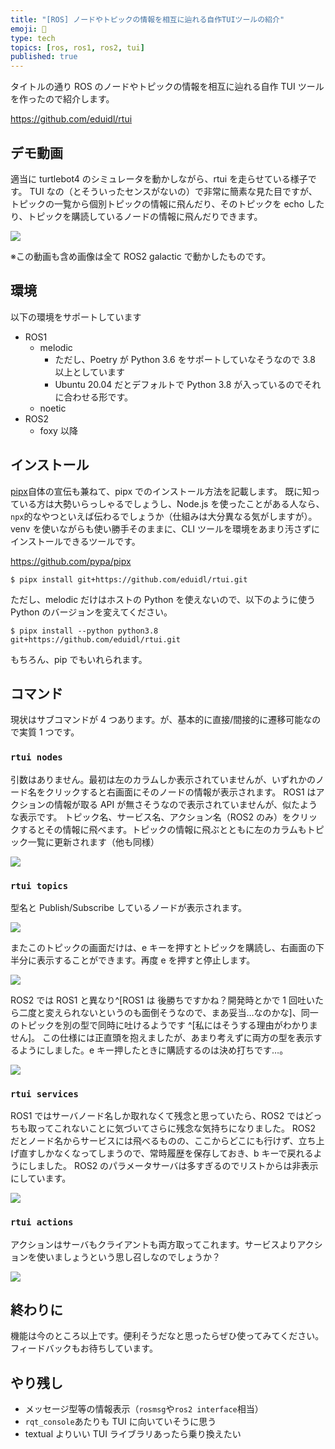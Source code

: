 ```yaml
---
title: "[ROS] ノードやトピックの情報を相互に辿れる自作TUIツールの紹介"
emoji: 🤖
type: tech
topics: [ros, ros1, ros2, tui]
published: true
---
```


タイトルの通り ROS のノードやトピックの情報を相互に辿れる自作 TUI ツールを作ったので紹介します。

https://github.com/eduidl/rtui

## デモ動画

適当に turtlebot4 のシミュレータを動かしながら、rtui を走らせている様子です。
TUI なの（とそういったセンスがないの）で非常に簡素な見た目ですが、トピックの一覧から個別トピックの情報に飛んだり、そのトピックを echo したり、トピックを購読しているノードの情報に飛んだりできます。

![](https://storage.googleapis.com/zenn-user-upload/e053c115d176-20220710.gif)

※この動画も含め画像は全て ROS2 galactic で動かしたものです。

## 環境

以下の環境をサポートしています

- ROS1
  - melodic
    - ただし、Poetry が Python 3.6 をサポートしていなそうなので 3.8 以上としています
    - Ubuntu 20.04 だとデフォルトで Python 3.8 が入っているのでそれに合わせる形です。
  - noetic
- ROS2
  - foxy 以降

## インストール

[pipx](https://github.com/pypa/pipx)自体の宣伝も兼ねて、pipx でのインストール方法を記載します。
既に知っている方は大勢いらっしゃるでしょうし、Node.js を使ったことがある人なら、`npx`的なやつといえば伝わるでしょうか（仕組みは大分異なる気がしますが）。
venv を使いながらも使い勝手そのままに、CLI ツールを環境をあまり汚さずにインストールできるツールです。

https://github.com/pypa/pipx

```sh-session
$ pipx install git+https://github.com/eduidl/rtui.git
```

ただし、melodic だけはホストの Python を使えないので、以下のように使う Python のバージョンを変えてください。

```sh-session
$ pipx install --python python3.8 git+https://github.com/eduidl/rtui.git
```

もちろん、pip でもいれられます。

## コマンド

現状はサブコマンドが 4 つあります。が、基本的に直接/間接的に遷移可能なので実質 1 つです。

### `rtui nodes`

引数はありません。最初は左のカラムしか表示されていませんが、いずれかのノード名をクリックすると右画面にそのノードの情報が表示されます。
ROS1 はアクションの情報が取る API が無さそうなので表示されていませんが、似たような表示です。
トピック名、サービス名、アクション名（ROS2 のみ）をクリックするとその情報に飛べます。トピックの情報に飛ぶとともに左のカラムもトピック一覧に更新されます（他も同様）

![](https://storage.googleapis.com/zenn-user-upload/41ccc9781028-20220710.png)

### `rtui topics`

型名と Publish/Subscribe しているノードが表示されます。

![](https://storage.googleapis.com/zenn-user-upload/87b4bfbbf3e4-20220710.png)

またこのトピックの画面だけは、e キーを押すとトピックを購読し、右画面の下半分に表示することができます。再度 e を押すと停止します。

![](https://storage.googleapis.com/zenn-user-upload/38d45dcc53b9-20220710.png)

ROS2 では ROS1 と異なり^[ROS1 は 後勝ちですかね？開発時とかで 1 回吐いたら二度と変えられないというのも面倒そうなので、まあ妥当…なのかな]、同一のトピックを別の型で同時に吐けるようです ^[私にはそうする理由がわかりません]。
この仕様には正直頭を抱えましたが、あまり考えずに両方の型を表示するようにしました。e キー押したときに購読するのは決め打ちです…。

![](https://storage.googleapis.com/zenn-user-upload/64e417a02c4e-20220710.png)

### `rtui services`

ROS1 ではサーバノード名しか取れなくて残念と思っていたら、ROS2 ではどっちも取ってこれないことに気づいてさらに残念な気持ちになりました。
ROS2 だとノード名からサービスには飛べるものの、ここからどこにも行けず、立ち上げ直すしかなくなってしまうので、常時履歴を保存しておき、b キーで戻れるようにしました。
ROS2 のパラメータサーバは多すぎるのでリストからは非表示にしています。

![](https://storage.googleapis.com/zenn-user-upload/f6ab51f78999-20220710.png)

### `rtui actions`

アクションはサーバもクライアントも両方取ってこれます。サービスよりアクションを使いましょうという思し召しなのでしょうか？

![](https://storage.googleapis.com/zenn-user-upload/d51ef1a91688-20220710.png)

## 終わりに

機能は今のところ以上です。便利そうだなと思ったらぜひ使ってみてください。
フィードバックもお待ちしています。

## やり残し

- メッセージ型等の情報表示（`rosmsg`や`ros2 interface`相当）
- `rqt_console`あたりも TUI に向いていそうに思う
- textual よりいい TUI ライブラリあったら乗り換えたい
